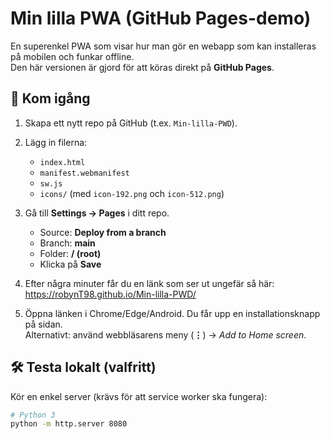 # Min lilla PWA (GitHub Pages-demo)

En superenkel PWA som visar hur man gör en webapp som kan installeras på mobilen och funkar offline.  
Den här versionen är gjord för att köras direkt på **GitHub Pages**.

## 🚀 Kom igång

1. Skapa ett nytt repo på GitHub (t.ex. `Min-lilla-PWD`).
2. Lägg in filerna:
   - `index.html`
   - `manifest.webmanifest`
   - `sw.js`
   - `icons/` (med `icon-192.png` och `icon-512.png`)

3. Gå till **Settings → Pages** i ditt repo.
   - Source: **Deploy from a branch**
   - Branch: **main**
   - Folder: **/ (root)**
   - Klicka på **Save**

4. Efter några minuter får du en länk som ser ut ungefär så här: https://robynT98.github.io/Min-lilla-PWD/

5. Öppna länken i Chrome/Edge/Android. Du får upp en installationsknapp på sidan.  
Alternativt: använd webbläsarens meny (**⋮**) → *Add to Home screen*.

## 🛠 Testa lokalt (valfritt)

Kör en enkel server (krävs för att service worker ska fungera):

```bash
# Python 3
python -m http.server 8080
